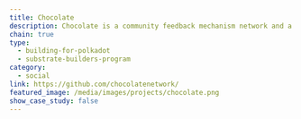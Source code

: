 ```yaml
---
title: Chocolate
description: Chocolate is a community feedback mechanism network and a platform for anonymous, trusted, knowledge exchange.
chain: true
type:
  - building-for-polkadot
  - substrate-builders-program
category:
  - social
link: https://github.com/chocolatenetwork/
featured_image: /media/images/projects/chocolate.png
show_case_study: false
---
```

